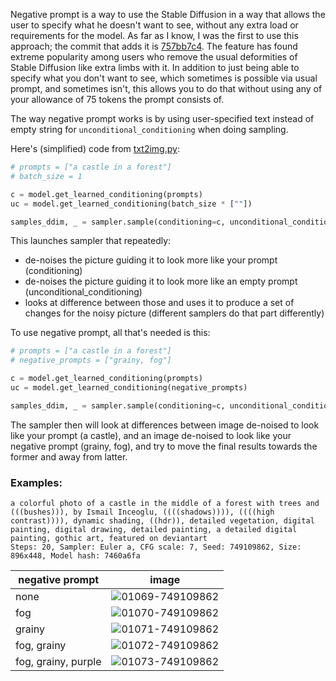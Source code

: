 Negative prompt is a way to use the Stable Diffusion in a way that allows the user to specify what he doesn't want to see, without any extra load or requirements for the model. As far as I know, I was the first to use this approach; the commit that adds it is [757bb7c4](https://github.com/AUTOMATIC1111/stable-diffusion-webui/commit/757bb7c46b20651853ee23e3109ac4f9fb06a061). The feature has found extreme popularity among users who remove the usual deformities of Stable Diffusion like extra limbs with it. In addition to just being able to specify what you don't want to see, which sometimes is possible via usual prompt, and sometimes isn't, this allows you to do that without using any of your allowance of 75 tokens the prompt consists of.

The way negative prompt works is by using user-specified text instead of empty string for `unconditional_conditioning` when doing sampling.

Here's (simplified) code from [txt2img.py](https://github.com/CompVis/stable-diffusion/blob/main/scripts/txt2img.py):

```python
# prompts = ["a castle in a forest"]
# batch_size = 1

c = model.get_learned_conditioning(prompts)
uc = model.get_learned_conditioning(batch_size * [""])

samples_ddim, _ = sampler.sample(conditioning=c, unconditional_conditioning=uc, [...])
```

This launches sampler that repeatedly:
- de-noises the picture guiding it to look more like your prompt (conditioning)
- de-noises the picture guiding it to look more like an empty prompt (unconditional_conditioning)
- looks at difference between those and uses it to produce a set of changes for the noisy picture (different samplers do that part differently)

To use negative prompt, all that's needed is this:

```python
# prompts = ["a castle in a forest"]
# negative_prompts = ["grainy, fog"]

c = model.get_learned_conditioning(prompts)
uc = model.get_learned_conditioning(negative_prompts)

samples_ddim, _ = sampler.sample(conditioning=c, unconditional_conditioning=uc, [...])
```

The sampler then will look at differences between image de-noised to look like your prompt (a castle), and an image de-noised to look like your negative prompt (grainy, fog), and try to move the final results towards the former and away from latter.

### Examples:

```
a colorful photo of a castle in the middle of a forest with trees and (((bushes))), by Ismail Inceoglu, ((((shadows)))), ((((high contrast)))), dynamic shading, ((hdr)), detailed vegetation, digital painting, digital drawing, detailed painting, a detailed digital painting, gothic art, featured on deviantart
Steps: 20, Sampler: Euler a, CFG scale: 7, Seed: 749109862, Size: 896x448, Model hash: 7460a6fa
```

| negative prompt     | image                                                                                                                     |
|---------------------|---------------------------------------------------------------------------------------------------------------------------|
| none                | ![01069-749109862](https://user-images.githubusercontent.com/20920490/192156368-18360487-0dcf-4b7d-b57e-b3fa80a81f1a.png) |
| fog                 | ![01070-749109862](https://user-images.githubusercontent.com/20920490/192156405-9c43ba8c-4eb8-415d-9f4d-902c8cf69b6d.png) |
| grainy              | ![01071-749109862](https://user-images.githubusercontent.com/20920490/192156421-17e53296-df5c-4e82-bf9a-f1ca562d3ad0.png) |
| fog, grainy         | ![01072-749109862](https://user-images.githubusercontent.com/20920490/192156430-3d05e5c4-2b86-409c-a357-a31178e0cb30.png) |
| fog, grainy, purple | ![01073-749109862](https://user-images.githubusercontent.com/20920490/192156440-ec59abe8-1a18-4372-a100-0da8bc1f8d13.png) |
